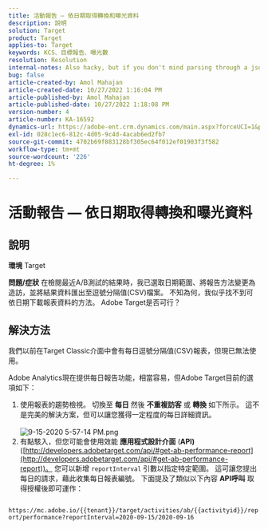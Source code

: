 ```yaml
---
title: 活動報告 — 依日期取得轉換和曝光資料
description: 說明
solution: Target
product: Target
applies-to: Target
keywords: KCS、目標報告、曝光數
resolution: Resolution
internal-notes: Also hacky, but if you don't mind parsing through a json file for the data, the UI makes a request to get that daily data when you load the trend report above you could grab. If you monitor the network calls it should be one with the file name of performance.at.json.
bug: false
article-created-by: Amol Mahajan
article-created-date: 10/27/2022 1:16:04 PM
article-published-by: Amol Mahajan
article-published-date: 10/27/2022 1:18:08 PM
version-number: 4
article-number: KA-16592
dynamics-url: https://adobe-ent.crm.dynamics.com/main.aspx?forceUCI=1&pagetype=entityrecord&etn=knowledgearticle&id=fc74787f-f955-ed11-bba2-6045bd006793
exl-id: 028c1ec6-812c-4d05-9c4d-4acab6ed2fb7
source-git-commit: 4702b69f883128bf305ec64f012ef01903f3f582
workflow-type: tm+mt
source-wordcount: '226'
ht-degree: 1%

---
```


# 活動報告 — 依日期取得轉換和曝光資料

## 說明

<b>環境</b>
Target


<b>問題/症狀</b>
在檢閱最近A/B測試的結果時，我已選取日期範圍、將報告方法變更為造訪，並將結果資料匯出至逗號分隔值(CSV)檔案。 不知為何，我似乎找不到可依日期下載報表資料的方法。 Adobe Target是否可行？




## 解決方法


我們以前在Target Classic介面中會有每日逗號分隔值(CSV)報表，但現已無法使用。

Adobe Analytics現在提供每日報告功能，相當容易，但Adobe Target目前的選項如下：

1. 使用報表的趨勢檢視。 切換至 <b>每日</b> 然後 <b>不重複訪客</b> 或 <b>轉換</b> 如下所示。 這不是完美的解決方案，但可以讓您獲得一定程度的每日詳細資訊。<br>\
   ![9-15-2020 5-57-14 PM.png](https://experienceleaguecommunities.adobe.com/t5/image/serverpage/image-id/26856iB79D1F7E2EB217FD/image-size/medium?v=1.0&amp;amp;px=400)
2. 有點駭入，但您可能會使用效能 <b>應用程式設計介面</b> (<b>API)</b> ([http://developers.adobetarget.com/api/#get-ab-performance-report](http://developers.adobetarget.com/api/#get-ab-performance-report))。 您可以新增 `reportInterval` 引數以指定特定範圍。 這可讓您提出每日的請求，藉此收集每日報表編號。 下面提及了類似以下內容 <b>API呼叫</b> 取得授權後即可運作：


`      https://mc.adobe.io/{{tenant}}/target/activities/ab/{{activityid}}/report/performance?reportInterval=2020-09-15/2020-09-16`
